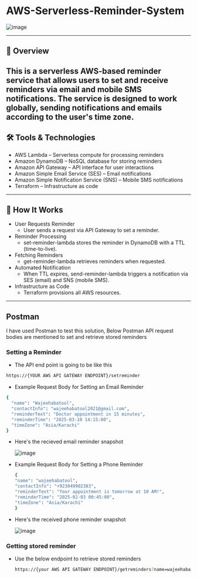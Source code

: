 # AWS-Serverless-Reminder-System

![image](https://github.com/user-attachments/assets/908e243a-623e-42c9-8200-e5d88c7cd59a)

---
## 📌 Overview
This is a serverless AWS-based reminder service that allows users to set and receive reminders via email and mobile SMS notifications. The service is designed to work globally, sending notifications and emails according to the user's time zone. 
---
## 🛠️ Tools & Technologies
- AWS Lambda – Serverless compute for processing reminders
- Amazon DynamoDB – NoSQL database for storing reminders
- Amazon API Gateway – API interface for user interactions
- Amazon Simple Email Service (SES) – Email notifications
- Amazon Simple Notification Service (SNS) – Mobile SMS notifications
- Terraform – Infrastructure as code

---
## 🚀 How It Works
- User Requests Reminder
  - User sends a request via API Gateway to set a reminder.
- Reminder Processing
  - set-reminder-lambda stores the reminder in DynamoDB with a TTL (time-to-live).
- Fetching Reminders
  - get-reminder-lambda retrieves reminders when requested.
- Automated Notification
  - When TTL expires, send-reminder-lambda triggers a notification via SES (email) and SNS (mobile SMS).
- Infrastructure as Code
  - Terraform provisions all AWS resources.
---
## Postman
I have used Postman to test this solution, Below  Postman API request bodies are mentioned to set and retrieve stored reminders
### Setting a Reminder
-  The API end point is going to be like this 
``` bash
https://{YOUR AWS API GATEWAY ENDPOINT}/setreminder
```
- Example Request Body for Setting an Email Reminder 
``` bash
{
  "name": "Wajeehabatool",
  "contactInfo": "wajeehabatool2021@gmail.com",
  "reminderText": "Doctor appointment in 15 minutes",
  "reminderTime": "2025-03-10 14:15:00",  
  "timeZone": "Asia/Karachi"
}

```
- Here's the recieved email reminder snapshot
  
  ![image](https://github.com/user-attachments/assets/090dafa9-2e12-4079-a7ea-2624b04846be)

- Example Request Body for Setting a Phone Reminder
  ``` bash
  {
  "name": "wajeehabatool",
  "contactInfo": "+923049902383",
  "reminderText": "Your appointment is tomorrow at 10 AM!",
  "reminderTime": "2025-02-03 00:45:00",  
  "timeZone": "Asia/Karachi"
  }

  ```
- Here's the received phone reminder snapshot
  
  ![image](https://github.com/user-attachments/assets/1bb91b1d-6759-4831-a900-2ebb9156023a)

### Getting stored reminder
- Use the below endpoint to retrieve stored reminders
  ``` bash
  https://{your AWS API GATEWAY ENDPOINT}/getreminders?name=wajeehabatool
  ``` 
